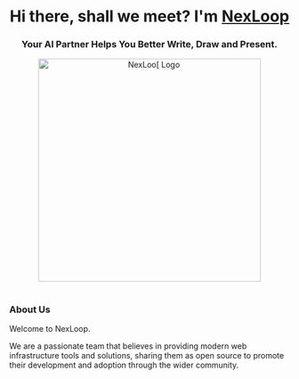 <h1 align="center">Hi there, shall we meet? I'm <a href="https://nexloop.me/" target="_blank">NexLoop</a> 
<h3 align="center">Your AI Partner Helps You Better Write, Draw and Present.</h3>

<div align="center">
<img src="https://i.ibb.co/RpkGs5g1/nexus.png" width="400" alt="NexLoo[ Logo" />
</div>

<h1 align="center"></h1>

### About Us

Welcome to NexLoop.

We are a passionate team that believes in providing modern web infrastructure tools and solutions, sharing them as open source to promote their development and adoption through the wider community.
